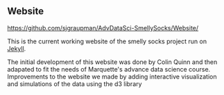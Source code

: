 ## Website

https://github.com/sjgraupman/AdvDataSci-SmellySocks/Website/

This is the current working website of the smelly socks project run on  [Jekyll](https://jekyllrb.com/). 

The initial development of this website was done by Colin Quinn and then adapated to fit the needs of Marquette's advance data science course. Improvements to the website we made by adding interactive visualization and simulations of the data using the d3 library

